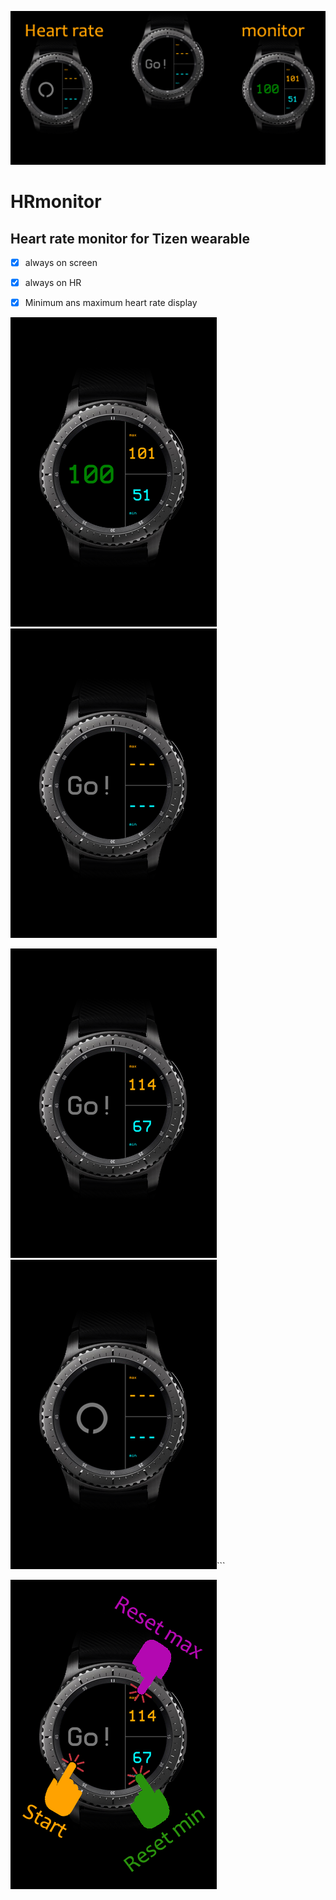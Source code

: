 ![picture](https://github.com/b4rb4tron/HRmonitor/blob/master/extras/banner.png)  
  
  
# HRmonitor #  
  
## Heart rate monitor for Tizen wearable  
  
- [x] always on screen  
- [x] always on HR  
- [x] Minimum ans maximum heart rate display  
  
  
  
![picture](https://github.com/b4rb4tron/HRmonitor/blob/master/extras/mockups/01.png) ![picture](https://github.com/b4rb4tron/HRmonitor/blob/master/extras/mockups/02.png)
  
![picture](https://github.com/b4rb4tron/HRmonitor/blob/master/extras/mockups/03.png) ![picture](https://github.com/b4rb4tron/HRmonitor/blob/master/extras/mockups/04.png)```
  
![picture](https://github.com/b4rb4tron/HRmonitor/blob/master/extras/mockups/05.png)
  